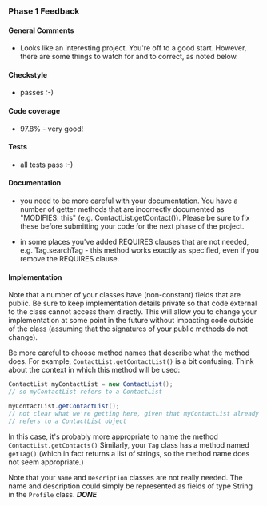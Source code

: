 ### Phase 1 Feedback

#### General Comments
- Looks like an interesting project.  You're off to a good start.
However, there are some things to watch for and to correct, as noted below.

#### Checkstyle
- passes :-) 

#### Code coverage
- 97.8% - very good!

#### Tests
- all tests pass :-)


#### Documentation
- you need to be more careful with your documentation.  You have a number
of getter methods that are incorrectly documented as "MODIFIES: this"
(e.g. ContactList.getContact()). Please be sure to fix these before submitting your code for the next
phase of the project. 

- in some places you've added REQUIRES clauses that are not needed, 
e.g. Tag.searchTag - this method works exactly as specified, even if
you remove the REQUIRES clause.   


#### Implementation
Note that a number of your classes have (non-constant) fields that are public.
Be sure to keep implementation details private so that code external to the
class cannot access them directly.  This will allow you to change your
implementation at some point in the future without impacting code outside
of the class (assuming that the signatures of your public methods do not
change).

Be more careful to choose method names that describe what the method
 does.  For example, `ContactList.getContactList()` is a bit confusing.  Think about
the context in which this method will be used:

```java
ContactList myContactList = new ContactList();
// so myContactList refers to a ContactList

myContactList.getContactList();  
// not clear what we're getting here, given that myContactList already
// refers to a ContactList object
```

In this case, it's probably more appropriate to name the method
`ContactList.getContacts()`  Similarly, your `Tag` class has a method 
named `getTag()` (which in fact returns a list of strings, so the 
method name does not seem appropriate.)
       
Note that your `Name` and `Description` classes are not really needed. 
The name and description could simply be represented as fields of type
String in the `Profile` class.  ***DONE***


                         